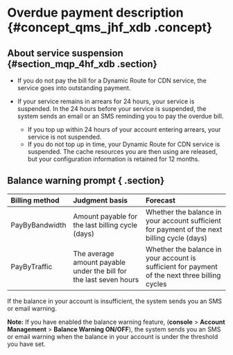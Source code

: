 # Overdue payment description {#concept_qms_jhf_xdb .concept}

## About service suspension {#section_mqp_4hf_xdb .section}

-   If you do not pay the bill for a Dynamic Route for CDN service, the service goes into outstanding payment.
-   If your service remains in arrears for 24 hours, your service is suspended. In the 24 hours before your service is suspended, the system sends an email or an SMS reminding you to pay the overdue bill.

    -   If you top up within 24 hours of your account entering arrears, your service is not suspended.
    -   If you do not top up in time, your Dynamic Route for CDN service is suspended. The cache resources you are then using are released, but your configuration information is retained for 12 months.

## Balance warning prompt { .section}

|Billing method|Judgment basis|Forecast|
|:-------------|:-------------|:-------|
|PayByBandwidth|Amount payable for the last billing cycle \(days\)|Whether the balance in your account sufficient for payment of the next billing cycle \(days\)|
|PayByTraffic|The average amount payable under the bill for the last seven hours|Whether the balance in your account is sufficient for payment of the next three billing cycles|

If the balance in your account is insufficient, the system sends you an SMS or email warning.

**Note:** If you have enabled the balance warning feature, \(**console** \> **Account Management** \> **Balance Warning ON/OFF**\), the system sends you an SMS or email warning when the balance in your account is under the threshold you have set.


